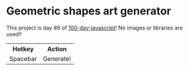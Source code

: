 # Geometric shapes art generator
This project is day #6 of <a href="https://www.github.com/grigoryan-m/100-day-javascript.git">100-day-javascript</a>!
No images or libraries are used!!

<table>
  <tr>
    <th>Hotkey</th>
    <th>Action</th>
  </tr>
  <tr>
    <td>Spacebar</td>
    <td>Generate!</td>
  </tr>
</table>
